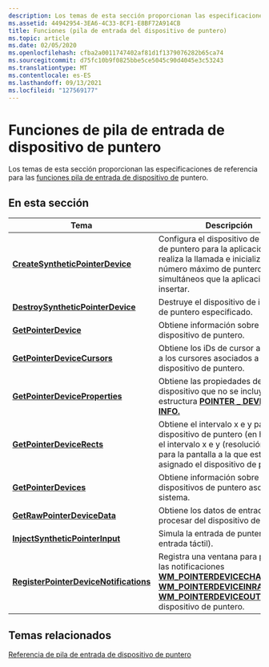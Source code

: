 ```yaml
---
description: Los temas de esta sección proporcionan las especificaciones de referencia para las funciones pila de entrada de dispositivo de puntero.
ms.assetid: 44942954-3EA6-4C33-8CF1-E8BF72A914CB
title: Funciones (pila de entrada del dispositivo de puntero)
ms.topic: article
ms.date: 02/05/2020
ms.openlocfilehash: cfba2a0011747402af81d1f1379076282b65ca74
ms.sourcegitcommit: d75fc10b9f0825bbe5ce5045c90d4045e3c53243
ms.translationtype: MT
ms.contentlocale: es-ES
ms.lasthandoff: 09/13/2021
ms.locfileid: "127569177"
---
```

# <a name="pointer-device-input-stack-functions"></a>Funciones de pila de entrada de dispositivo de puntero

Los temas de esta sección proporcionan las especificaciones de referencia para las [funciones pila de entrada de dispositivo de](pointer-device-stack-portal.md) puntero.

## <a name="in-this-section"></a>En esta sección

| Tema | Descripción |
|---|---|
| [**CreateSyntheticPointerDevice**](/windows/win32/api/winuser/nf-winuser-createsyntheticpointerdevice)<br/> | Configura el dispositivo de inyección de puntero para la aplicación que realiza la llamada e inicializa el número máximo de punteros simultáneos que la aplicación puede insertar.<br/> |
| [**DestroySyntheticPointerDevice**](/windows/win32/api/winuser/nf-winuser-destroysyntheticpointerdevice)<br/> | Destruye el dispositivo de inyección de puntero especificado.<br/> |
| [**GetPointerDevice**](/windows/win32/api/winuser/nf-winuser-getpointerdevice)<br/> | Obtiene información sobre el dispositivo de puntero.<br/> |
| [**GetPointerDeviceCursors**](/windows/win32/api/winuser/nf-winuser-getpointerdevicecursors)<br/> | Obtiene los iDs de cursor asignados a los cursores asociados a un dispositivo de puntero.<br/> |
| [**GetPointerDeviceProperties**](/windows/win32/api/winuser/nf-winuser-getpointerdeviceproperties)<br/> | Obtiene las propiedades de dispositivo que no se incluyen en la estructura [**POINTER \_ DEVICE \_ INFO.**](/previous-versions/windows/desktop/api) <br/> |
| [**GetPointerDeviceRects**](/windows/win32/api/winuser/nf-winuser-getpointerdevicerects)<br/> | Obtiene el intervalo x e y para el dispositivo de puntero (en himetric) y el intervalo x e y (resolución actual) para la pantalla a la que está asignado el dispositivo de puntero. <br/> |
| [**GetPointerDevices**](/windows/win32/api/winuser/nf-winuser-getpointerdevices)<br/> | Obtiene información sobre los dispositivos de puntero asociados al sistema.<br/> |
| [**GetRawPointerDeviceData**](/windows/win32/api/winuser/nf-winuser-getrawpointerdevicedata)<br/> | Obtiene los datos de entrada sin procesar del dispositivo de puntero. <br/> |
| [**InjectSyntheticPointerInput**](/windows/win32/api/winuser/nf-winuser-injectsyntheticpointerinput)<br/> | Simula la entrada de puntero (lápiz o entrada táctil).<br/> |
| [**RegisterPointerDeviceNotifications**](/windows/win32/api/winuser/nf-winuser-registerpointerdevicenotifications)<br/> | Registra una ventana para procesar las notificaciones [**WM_POINTERDEVICECHANGE**](../inputmsg/wm-pointerdevicechange.md), [**WM_POINTERDEVICEINRANGE**](../inputmsg/wm-pointerdeviceinrange.md)y [**WM_POINTERDEVICEOUTOFRANGE**](../inputmsg/wm-pointerdeviceoutofrange.md) dispositivo de puntero.<br/> |

## <a name="related-topics"></a>Temas relacionados

[Referencia de pila de entrada de dispositivo de puntero](unified-input-stack-reference.md)
